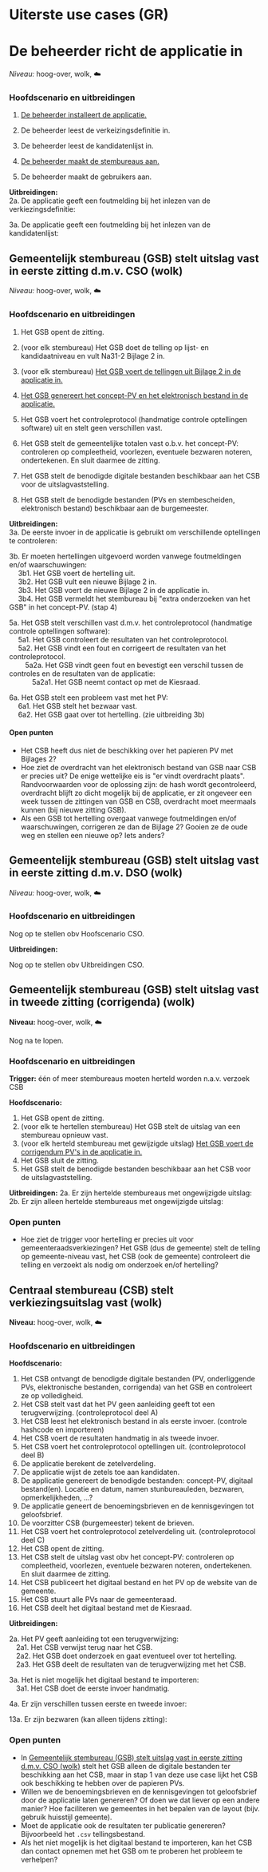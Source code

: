 # Uiterste use cases (GR)

# De beheerder richt de applicatie in

_Niveau:_ hoog-over, wolk, ☁️

### Hoofdscenario en uitbreidingen

1. [De beheerder installeert de applicatie.](./installeren-en-inrichten-applicatie.md#de-beheerder-installeert-de-applicatie-zee)

2. De beheerder leest de verkeizingsdefinitie in.

3. De beheerder leest de kandidatenlijst in.

4. [De beheerder maakt de stembureaus aan.](./installeren-en-inrichten-applicatie.md#de-beheerder-maakt-de-stembureaus-aan-in-de-applicatie-zee)

5. De beheerder maakt de gebruikers aan.

__Uitbreidingen:__  
2a. De applicatie geeft een foutmelding bij het inlezen van de verkiezingsdefinitie:

3a. De applicatie geeft een foutmelding bij het inlezen van de kandidatenlijst:

## Gemeentelijk stembureau (GSB) stelt uitslag vast in eerste zitting d.m.v. CSO (wolk)

_Niveau:_ hoog-over, wolk, ☁️

### Hoofdscenario en uitbreidingen

1. Het GSB opent de zitting.
2. (voor elk stembureau) Het GSB doet de telling op lijst- en kandidaatniveau en vult Na31-2 Bijlage 2 in.
3. (voor elk stembureau) [Het GSB voert de tellingen uit Bijlage 2 in de applicatie in.](./Invoer-eerste-zitting.md#het-gsb-voert-de-tellingen-in-de-applicatie-in-vlieger)
4. [Het GSB genereert het concept-PV en het elektronisch bestand in de applicatie.](./gsb-genereren-bestanden.md#het-gsb-genereert-het-concept-pv-en-het-elektronisch-bestand-in-de-applicatie-zee)
5. Het GSB voert het controleprotocol (handmatige controle optellingen software) uit en stelt geen verschillen vast.
6. Het GSB stelt de gemeentelijke totalen vast o.b.v. het concept-PV: controleren op compleetheid, voorlezen, eventuele bezwaren noteren, ondertekenen. En sluit daarmee de zitting.
7. Het GSB stelt de benodigde digitale bestanden beschikbaar aan het CSB voor de uitslagvaststelling.
   
8. Het GSB stelt de benodigde bestanden (PVs en stembescheiden, elektronisch bestand) beschikbaar aan de burgemeester.

__Uitbreidingen:__  
3a. De eerste invoer in de applicatie is gebruikt om verschillende optellingen te controleren:  

3b. Er moeten hertellingen uitgevoerd worden vanwege foutmeldingen en/of waarschuwingen:  
&emsp; 3b1. Het GSB voert de hertelling uit.  
&emsp; 3b2. Het GSB vult een nieuwe Bijlage 2 in.  
&emsp; 3b3. Het GSB voert de nieuwe Bijlage 2 in de applicatie in.  
&emsp; 3b4. Het GSB vermeldt het stembureau bij "extra onderzoeken van het GSB" in het concept-PV. (stap 4)

5a. Het GSB stelt verschillen vast d.m.v. het controleprotocol (handmatige controle optellingen software):  
&emsp; 5a1. Het GSB controleert de resultaten van het controleprotocol.  
&emsp; 5a2. Het GSB vindt een fout en corrigeert de resultaten van het controleprotocol.  
&emsp;&emsp; 5a2a. Het GSB vindt geen fout en bevestigt een verschil tussen de controles en de resultaten van de applicatie:  
&emsp;&emsp;&emsp; 5a2a1. Het GSB neemt contact op met de Kiesraad.  

6a. Het GSB stelt een probleem vast met het PV:  
&emsp; 6a1. Het GSB stelt het bezwaar vast.  
&emsp; 6a2. Het GSB gaat over tot hertelling. (zie uitbreiding 3b)

#### Open punten

- Het CSB heeft dus niet de beschikking over het papieren PV met Bijlages 2?
- Hoe ziet de overdracht van het elektronisch bestand van GSB naar CSB er precies uit? De enige wettelijke eis is "er vindt overdracht plaats". Randvoorwaarden voor de oplossing zijn: de hash wordt gecontroleerd, overdracht blijft zo dicht mogelijk bij de applicatie, er zit ongeveer een week tussen de zittingen van GSB en CSB, overdracht moet meermaals kunnen (bij nieuwe zitting GSB).
- Als een GSB tot hertelling overgaat vanwege foutmeldingen en/of waarschuwingen, corrigeren ze dan de Bijlage 2? Gooien ze de oude weg en stellen een nieuwe op? Iets anders?



## Gemeentelijk stembureau (GSB) stelt uitslag vast in eerste zitting d.m.v. DSO (wolk)

_Niveau:_ hoog-over, wolk, ☁️

### Hoofdscenario en uitbreidingen

Nog op te stellen obv Hoofscenario CSO.

__Uitbreidingen:__

Nog op te stellen obv Uitbreidingen CSO.


## Gemeentelijk stembureau (GSB) stelt uitslag vast in tweede zitting (corrigenda) (wolk)

__Niveau:__ hoog-over, wolk, ☁️

Nog na te lopen.

### Hoofdscenario en uitbreidingen

__Trigger:__ één of meer stembureaus moeten herteld worden n.a.v. verzoek CSB

__Hoofdscenario:__  

1. Het GSB opent de zitting.
2. (voor elk te hertellen stembureau) Het GSB stelt de uitslag van een stembureau opnieuw vast.
3. (voor elk herteld stembureau met gewijzigde uitslag) [Het GSB voert de corrigendum PV's in de applicatie in.](./Invoer-tweede-zitting.md#het-gsb-voert-de-corrigendum-pvs-in-de-applicatie-in-vlieger)
4. Het GSB sluit de zitting.
5. Het GSB stelt de benodigde bestanden beschikbaar aan het CSB voor de uitslagvaststelling.

__Uitbreidingen:__
2a. Er zijn hertelde stembureaus met ongewijzigde uitslag:  
2b. Er zijn alleen hertelde stembureaus met ongewijzigde uitslag:  

### Open punten

- Hoe ziet de trigger voor hertelling er precies uit voor gemeenteraadsverkiezingen? Het GSB (dus de gemeente) stelt de telling op gemeente-niveau vast, het CSB (ook de gemeente) controleert die telling en verzoekt als nodig om onderzoek en/of hertelling?


## Centraal stembureau (CSB) stelt verkiezingsuitslag vast (wolk)

__Niveau:__ hoog-over, wolk, ☁️

### Hoofdscenario en uitbreidingen

__Hoofdscenario:__  

1. Het CSB ontvangt de benodigde digitale bestanden (PV, onderliggende PVs, elektronische bestanden, corrigenda) van het GSB en controleert ze op volledigheid.
2. Het CSB stelt vast dat het PV geen aanleiding geeft tot een terugverwijzing. (controleprotocol deel A)
3. Het CSB leest het elektronisch bestand in als eerste invoer. (controle hashcode en importeren)
4. Het CSB voert de resultaten handmatig in als tweede invoer.
5. Het CSB voert het controleprotocol optellingen uit. (controleprotocol deel B)
6. De applicatie berekent de zetelverdeling.
7. De applicatie wijst de zetels toe aan kandidaten.  
8. De applicatie genereert de benodigde bestanden: concept-PV, digitaal bestand(en). Locatie en datum, namen stunbureauleden, bezwaren, opmerkelijkheden, ...?
9. De applicatie geneert de benoemingsbrieven en de kennisgevingen tot geloofsbrief.
10. De voorzitter CSB (burgemeester) tekent de brieven.
11. Het CSB voert het controleprotocol zetelverdeling uit. (controleprotocol deel C)
12. Het CSB opent de zitting.
13. Het CSB stelt de uitslag vast obv het concept-PV: controleren op compleetheid, voorlezen, eventuele bezwaren noteren, ondertekenen. En sluit daarmee de zitting.
14. Het CSB publiceert het digitaal bestand en het PV op de website van de gemeente.
15. Het CSB stuurt alle PVs naar de gemeenteraad.
16. Het CSB deelt het digitaal bestand met de Kiesraad.

__Uitbreidingen:__

2a. Het PV geeft aanleiding tot een terugverwijzing:  
&emsp;2a1. Het CSB verwijst terug naar het CSB.  
&emsp;2a2. Het GSB doet onderzoek en gaat eventueel over tot hertelling.  
&emsp;2a3. Het GSB deelt de resultaten van de terugverwijzing met het CSB.

3a. Het is niet mogelijk het digitaal bestand te importeren:  
&emsp;3a1. Het CSB doet de eerste invoer handmatig.

4a. Er zijn verschillen tussen eerste en tweede invoer:

13a. Er zijn bezwaren (kan alleen tijdens zitting):

### Open punten

- In [Gemeentelijk stembureau (GSB) stelt uitslag vast in eerste zitting d.m.v. CSO (wolk)](#gemeentelijk-stembureau-gsb-stelt-uitslag-vast-in-eerste-zitting-dmv-cso-wolk) stelt het GSB alleen de digitale bestanden ter beschikking aan het CSB, maar in stap 1 van deze use case lijkt het CSB ook beschikking te hebben over de papieren PVs.
- Willen we de benoemingsbrieven en de kennisgevingen tot geloofsbrief door de applicatie laten genereren? Of doen we dat liever op een andere manier? Hoe faciliteren we gemeentes in het bepalen van de layout (bijv. gebruik huisstijl gemeente).
- Moet de applicatie ook de resultaten ter publicatie genereren? Bijvoorbeeld het `.csv` tellingsbestand.
- Als het niet mogelijk is het digitaal bestand te importeren, kan het CSB dan contact opnemen met het GSB om te proberen het probleem te verhelpen?
